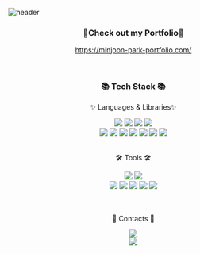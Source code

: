 ![header](https://capsule-render.vercel.app/api?type=waving&height=200&text=Minjoon's%20Github!&fontSize=50&fontColor=ffffff)
<div align=center>
	<h3>📓Check out my Portfolio📓</h3>
	<p><a href="https://minjoon-park-portfolio.com/">https://minjoon-park-portfolio.com/</a></p>
</div>
<br/>
<div align=center>
	<h3>📚 Tech Stack 📚</h3>
	<p>✨ Languages & Libraries✨</p>
</div>
<div align="center">
	<img src="https://img.shields.io/badge/HTML5-E34F26?style=flat&logo=HTML5&logoColor=white" />
	<img src="https://img.shields.io/badge/CSS3-1572B6?style=flat&logo=CSS3&logoColor=white" />
	<img src="https://img.shields.io/badge/Bootstrap-7952B3?style=flat&logo=Bootstrap&logoColor=white" />
	<img src="https://img.shields.io/badge/JavaScript-F7DF1E?style=flat&logo=JavaScript&logoColor=white" />
	<br>
	<img src="https://img.shields.io/badge/React-1572B6?style=flat&logo=React&logoColor=white" />
	<img src="https://img.shields.io/badge/TypeScript-4479A1?style=flat&logo=TypeScript&logoColor=white" />
	<img src="https://img.shields.io/badge/Node.js-43B02A?style=flat&logo=Node.js&logoColor=white" />
	<img src="https://img.shields.io/badge/Express-000000?style=flat&logo=Express&logoColor=white" />
	<img src="https://img.shields.io/badge/Next.js-000000?style=flat&logo=Next.js&logoColor=white" />
	<img src="https://img.shields.io/badge/MySQL-4479A1?style=flat&logo=MySQL&logoColor=white" />
	<img src="https://img.shields.io/badge/MongoDB-43B02A?style=flat&logo=MongoDB&logoColor=white" />
</div>
<br>
<div align=center>
	<p>🛠 Tools 🛠</p>
</div>
<div align=center>
	<img src="https://img.shields.io/badge/Visual%20Studio%20Code-007ACC?style=flat&logo=VisualStudioCode&logoColor=white" />
	<img src="https://img.shields.io/badge/MySQL_WorkBench-4479A1?style=flat&logo=MySQL&logoColor=white" />
	
<br>
 
<img src="https://img.shields.io/badge/AWS-232F3E?style=flat&logo=AmazonAWS&logoColor=white" />
	<img src="https://img.shields.io/badge/Docker-007ACC?style=flat&logo=Docker&logoColor=white" />
	<img src="https://img.shields.io/badge/GitHub-181717?style=flat&logo=GitHub&logoColor=white" />
	<img src="https://img.shields.io/badge/MongoDB-43B02A?style=flat&logo=MongoDB&logoColor=white" />
	<img src="https://img.shields.io/badge/Vercel-181717?style=flat&logo=Vercel&logoColor=white" />
	<br>
	</div>
	<br>
<br>
<div align=center>
	<p>🎨 Contacts 🎨</p>
</div>


<div align=center>

<span>
    <a href="mailto:minjoon.park.hk@gmail.com">
        <img src="https://img.shields.io/badge/Email-FFFFFF?style=flat&logo=Gmail" />
    </a>
	<span>
    
</span>
</span>

</div>

<div align=center>
<a href="https://www.linkedin.com/in/minjoonpark/">
        <img src="https://img.shields.io/badge/LinkedIn-0072B1?style=flat&logo=LinkedIn&logoColor=white" />
    </a>
 </div>
<!-- <img src="https://github-readme-stats.vercel.app/api/top-langs/?username=MinjoonHK&layout=compact"> -->
<!-- <img src="https://github-readme-stats.vercel.app/api?username=MinjoonHK&show_icons=true"> -->


